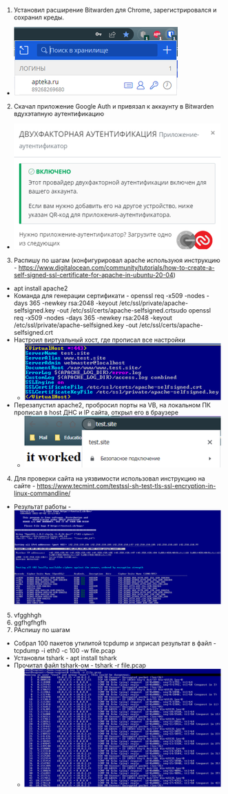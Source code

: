 1. Установил расширение Bitwarden для Chrome, зарегистрировался и сохранил креды.
 * ![Task-1](https://github.com/Atlipoka/devops_netology/blob/main/ComputerNetwork/InfoSec/IS-task1.png)
2. Скачал приложение Google Auth и привязал к аккаунту в Bitwarden вдухэтапную аутентификацию
 * ![Task-2](https://github.com/Atlipoka/devops_netology/blob/main/ComputerNetwork/InfoSec/IS-task2.png)
3. Распишу по шагам (конфигурировал apache используюя инструкцию - https://www.digitalocean.com/community/tutorials/how-to-create-a-self-signed-ssl-certificate-for-apache-in-ubuntu-20-04)
* apt install apache2
* Команда для генерации сертификати - openssl req -x509 -nodes -days 365 -newkey rsa:2048 -keyout /etc/ssl/private/apache-selfsigned.key -out /etc/ssl/certs/apache-selfsigned.crtsudo openssl req -x509 -nodes -days 365 -newkey rsa:2048 -keyout /etc/ssl/private/apache-selfsigned.key -out /etc/ssl/certs/apache-selfsigned.crt
* Настроил виртуальный хост, где прописал все настройки
  * ![Task-3](https://github.com/Atlipoka/devops_netology/blob/main/ComputerNetwork/InfoSec/IS-task3.png)
* Перезапустил apache2, пробросил порты на VB, на локальном ПК прописал в host ДНС и IP сайта, открыл его в браузере
  * ![Task-3](https://github.com/Atlipoka/devops_netology/blob/main/ComputerNetwork/InfoSec/IS-task3-2.png)
4. Для проверки сайта на уязвимости использовал инструкцию на сайте - https://www.tecmint.com/testssl-sh-test-tls-ssl-encryption-in-linux-commandline/
* Результат работы - ![Task-4](https://github.com/Atlipoka/devops_netology/blob/main/ComputerNetwork/InfoSec/IS-task4.png)
5. vfgghhgh
6. ggfhgfhgfh
7. РАспишу по шагам
* Собрал 100 пакетов утилитой tcpdump и зприсал результат в файл - tcpdump -i eth0 -c 100 -w file.pcap
* Установли tshark -  apt install tshark
* Прочитал файл tshark-ом - tshark -r file.pcap
  * ![Task-7](https://github.com/Atlipoka/devops_netology/blob/main/ComputerNetwork/InfoSec/IS-task7.png)
